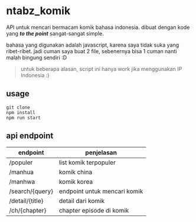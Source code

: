 # ntabz_komik

API untuk mencari bermacam komik bahasa indonesia. dibuat dengan kode yang _**to the point**_ sangat-sangat simple.

bahasa yang digunakan adalah javascript, karena saya tidak suka yang ribet-ribet. jadi cuman saya buat 2 file, sebenernya bisa 1 cuman nanti malah bingung sendiri :D

> untuk beberapa alasan, script ini hanya work jika menggunakan IP Indonesia :)

## usage

```
git clone
npm install
npm run start
```

## api endpoint

| endpoint        | penjelasan                   |
| --------------- | ---------------------------- |
| /populer        | list komik terpopuler        |
| /manhua         | komik china                  |
| /manhwa         | komik korea                  |
| /search/{query} | endpoint untuk mencari komik |
| /detail/{title} | detail dari komik            |
| /ch/{chapter}   | chapter episode di komik     |
